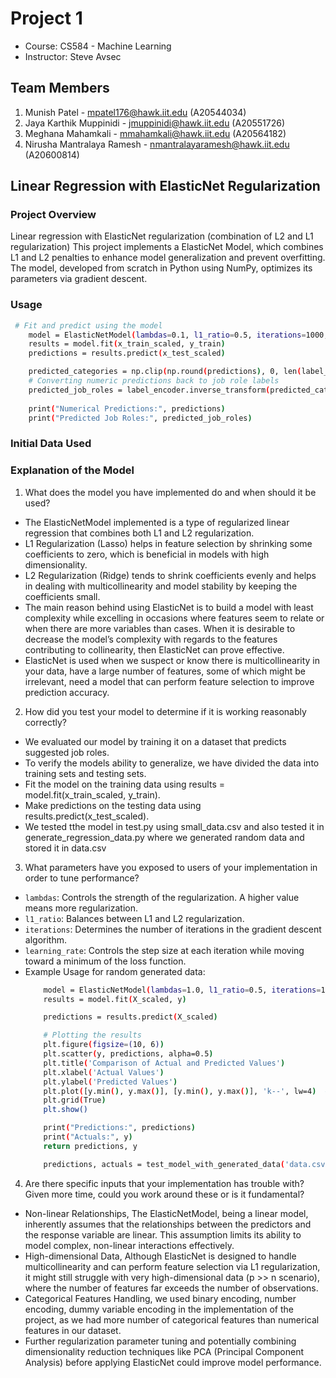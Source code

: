 # Project 1 
- Course: CS584 - Machine Learning
- Instructor: Steve Avsec

## Team Members
1. Munish Patel - mpatel176@hawk.iit.edu (A20544034)
2. Jaya Karthik Muppinidi - jmuppinidi@hawk.iit.edu (A20551726)
3. Meghana Mahamkali - mmahamkali@hawk.iit.edu (A20564182)
4. Nirusha Mantralaya Ramesh - nmantralayaramesh@hawk.iit.edu (A20600814)

## Linear Regression with ElasticNet Regularization
### Project Overview
Linear regression with ElasticNet regularization (combination of L2 and L1 regularization)
This project implements a ElasticNet Model, which combines L1 and L2 penalties to enhance model generalization and prevent overfitting. The model, developed from scratch in Python using NumPy, optimizes its parameters via gradient descent.

### Usage
  ```bash
   # Fit and predict using the model
      model = ElasticNetModel(lambdas=0.1, l1_ratio=0.5, iterations=1000, learning_rate=0.001)
      results = model.fit(x_train_scaled, y_train)
      predictions = results.predict(x_test_scaled)

      predicted_categories = np.clip(np.round(predictions), 0, len(label_encoder.classes_) - 1).astype(int)
      # Converting numeric predictions back to job role labels
      predicted_job_roles = label_encoder.inverse_transform(predicted_categories)
      
      print("Numerical Predictions:", predictions)
      print("Predicted Job Roles:", predicted_job_roles)
   ```
### Initial Data Used
  
### Explanation of the Model
1. What does the model you have implemented do and when should it be used?

  - The ElasticNetModel implemented is a type of regularized linear regression that combines both L1 and L2 regularization. 
  - L1 Regularization (Lasso) helps in feature selection by shrinking some coefficients to zero, which is beneficial in models with high dimensionality.
  - L2 Regularization (Ridge) tends to shrink coefficients evenly and helps in dealing with multicollinearity and model stability by keeping the coefficients small.
  - The main reason behind using ElasticNet is to build a model with least complexity while excelling in occasions where features seem to relate or when there are more variables than cases. When it is desirable to decrease the model’s complexity with regards to the features contributing to collinearity, then ElasticNet can prove effective.
  - ElasticNet is used when we suspect or know there is multicollinearity in your data, have a large number of features, some of which might be irrelevant, need a model that can perform feature selection to improve prediction accuracy.


2. How did you test your model to determine if it is working reasonably correctly?

  - We evaluated our model by training it on a dataset that predicts suggested job roles.
  - To verify the models ability to generalize, we have divided the data into training sets and testing sets.
  - Fit the model on the training data using results = model.fit(x_train_scaled, y_train).
  - Make predictions on the testing data using results.predict(x_test_scaled).
  - We tested tthe model in test.py using small_data.csv and also tested it in generate_regression_data.py where we generated random data and stored it in data.csv


3. What parameters have you exposed to users of your implementation in order to tune performance?

  - ```lambdas```: Controls the strength of the regularization. A higher value means more regularization.
  - ```l1_ratio```: Balances between L1 and L2 regularization.
  - ```iterations```: Determines the number of iterations in the gradient descent algorithm.
  - ```learning_rate```: Controls the step size at each iteration while moving toward a minimum of the loss function.
  - Example Usage for random generated data:
    ```bash
        model = ElasticNetModel(lambdas=1.0, l1_ratio=0.5, iterations=1000, learning_rate=0.01)
        results = model.fit(X_scaled, y)
    
        predictions = results.predict(X_scaled)
    
        # Plotting the results
        plt.figure(figsize=(10, 6))
        plt.scatter(y, predictions, alpha=0.5)
        plt.title('Comparison of Actual and Predicted Values')
        plt.xlabel('Actual Values')
        plt.ylabel('Predicted Values')
        plt.plot([y.min(), y.max()], [y.min(), y.max()], 'k--', lw=4)  # Diagonal line for reference
        plt.grid(True)
        plt.show()
    
        print("Predictions:", predictions)
        print("Actuals:", y)
        return predictions, y
    
        predictions, actuals = test_model_with_generated_data('data.csv')
    ```

4. Are there specific inputs that your implementation has trouble with? Given more time, could you work around these or is it fundamental?

  - Non-linear Relationships, The ElasticNetModel, being a linear model, inherently assumes that the relationships between the predictors and the response variable are linear. This assumption limits its ability to model complex, non-linear interactions effectively.
  - High-dimensional Data, Although ElasticNet is designed to handle multicollinearity and can perform feature selection via L1 regularization, it might still struggle with very high-dimensional data (p >> n scenario), where the number of features far exceeds the number of observations.
  - Categorical Features Handling, we used binary encoding, number encoding, dummy variable encoding in the implementation of the project, as we had more number of categorical features than numerical features in our dataset.
  - Further regularization parameter tuning and potentially combining dimensionality reduction techniques like PCA (Principal Component Analysis) before applying ElasticNet could improve model performance.
